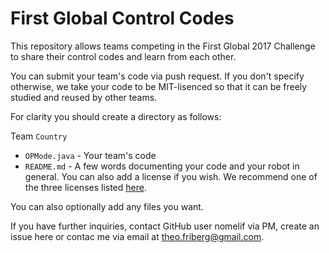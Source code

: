 First Global Control Codes
==========================

This repository allows teams competing in the First Global 2017 Challenge to share their control codes and learn from each other.

You can submit your team's code via push request. If you don't specify otherwise, we take your code to be MIT-lisenced so that it can be freely studied and reused by other teams.

For clarity you should create a directory as follows:

Team `Country`

 * `OPMode.java` - Your team's code
 * `README.md` - A few words documenting your code and your robot in general. You can also add a license if you wish. We recommend one of the three licenses listed [here](https://choosealicense.com/).

You can also optionally add any files you want.

If you have further inquiries, contact GitHub user nomelif via PM, create an issue here or contac me via email at [theo.friberg@gmail.com](theo.friberg@gmail.com).
